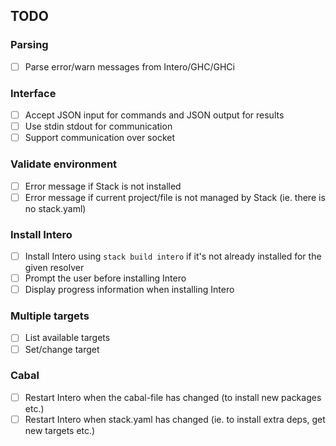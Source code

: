 ## TODO

### Parsing
- ☐ Parse error/warn messages from Intero/GHC/GHCi

### Interface
- ☐ Accept JSON input for commands and JSON output for results
- ☐ Use stdin stdout for communication
- ☐ Support communication over socket

### Validate environment
- ☐ Error message if Stack is not installed
- ☐ Error message if current project/file is not managed by Stack (ie. there is no stack.yaml)

### Install Intero
- ☐ Install Intero using `stack build intero` if it's not already installed for the given resolver
- ☐ Prompt the user before installing Intero
- ☐ Display progress information when installing Intero

### Multiple targets
- ☐ List available targets
- ☐ Set/change target

### Cabal
- ☐ Restart Intero when the cabal-file has changed (to install new packages etc.)
- ☐ Restart Intero when stack.yaml has changed (ie. to install extra deps, get new targets etc.)
